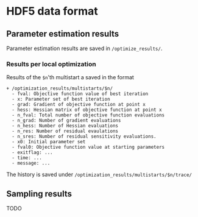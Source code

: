 # HDF5 data format

## Parameter estimation results
Parameter estimation results are saved in `/optimize_results/`.

### Results per local optimization
Results of the `$n`'th multistart a saved in the format
```
+ /optimization_results/multistarts/$n/
  - fval: Objective function value of best iteration
  - x: Parameter set of best iteration
  - grad: Gradient of objective function at point x
  - hess: Hessian matrix of objective function at point x
  - n_fval: Total number of objective function evaluations
  - n_grad: Number of gradient evaluations
  - n_hess: Number of Hessian evaluations
  - n_res: Number of residual evaulations
  - n_sres: Number of residual sensitivity evaluations.
  - x0: Initial parameter set
  - fval0: Objective function value at starting parameters
  - exitflag: ...
  - time: ...
  - message: ...
```
The history is saved under `/optimization_results/multistarts/$n/trace/`

## Sampling results

TODO

